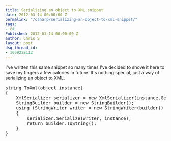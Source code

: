```yaml
---
title: Serializing an object to XML snippet
date: 2012-03-14 00:00:00 Z
permalink: "/csharp/serializing-an-object-to-xml-snippet/"
tags:
- c#
Published: 2012-03-14 00:00:00 Z
author: Chris S
layout: post
dsq_thread_id:
- 1069228112
---
```


I've written this same snippet so many times I've decided to shove it here to save my fingers a few calories in future. It's nothing special, just a way of serializing an object to XML.

<!--more-->

<pre>string ToXml(object instance)
{
	XmlSerializer serializer = new XmlSerializer(instance.GetType());
	StringBuilder builder = new StringBuilder();
	using (StringWriter writer = new StringWriter(builder))
	{
		serializer.Serialize(writer, instance);
		return builder.ToString();
	}
}
</pre>